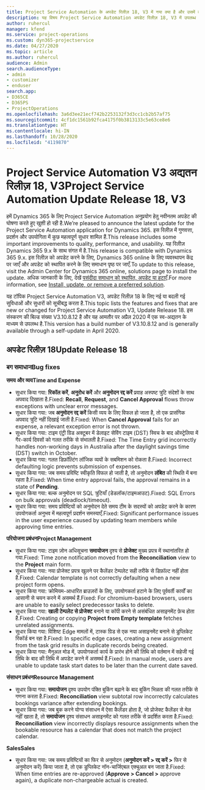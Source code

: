 ```yaml
---
title: Project Service Automation के अपडेट रिलीज़ 18, V3 में नया क्या है और उसमें क्या परिवर्तन हुआ है
description: यह विषय Project Service Automation अपडेट रिलीज़ 18, V3 में उपलब्ध सुविधाओं और सुधारों को सूचीबद्ध करता है.
author: ruhercul
manager: kfend
ms.service: project-operations
ms.custom: dyn365-projectservice
ms.date: 04/27/2020
ms.topic: article
ms.author: ruhercul
audience: Admin
search.audienceType:
- admin
- customizer
- enduser
search.app:
- D365CE
- D365PS
- ProjectOperations
ms.openlocfilehash: 3a6d3ee21ecf742b2253132f3d3cc1cb2b57af75
ms.sourcegitcommit: 4cf1dc1561b92fca4175f0b3813133c5e63ce8e6
ms.translationtype: HT
ms.contentlocale: hi-IN
ms.lasthandoff: 10/28/2020
ms.locfileid: "4119870"
---
```

# <a name="project-service-automation-update-release-18-v3"></a><span data-ttu-id="ea945-103">Project Service Automation V3 अद्यतन रिलीज़ 18, V3</span><span class="sxs-lookup"><span data-stu-id="ea945-103">Project Service Automation Update Release 18, V3</span></span>

<span data-ttu-id="ea945-104">हमें Dynamics 365 के लिए Project Service Automation अनुप्रयोग हेतु नवीनतम अपडेट की घोषणा करते हुए खुशी हो रही है.</span><span class="sxs-lookup"><span data-stu-id="ea945-104">We’re pleased to announce the latest update for the Project Service Automation application for Dynamics 365.</span></span> <span data-ttu-id="ea945-105">इस रिलीज़ में गुणवत्ता, प्रदर्शन और उपयोगिता में कुछ महत्वपूर्ण सुधार शामिल हैं.</span><span class="sxs-lookup"><span data-stu-id="ea945-105">This release includes some important improvements to quality, performance, and usability.</span></span> <span data-ttu-id="ea945-106">यह रिलीज़ Dynamics 365 9.x के साथ संगत में है.</span><span class="sxs-lookup"><span data-stu-id="ea945-106">This release is compatible with Dynamics 365 9.x.</span></span> <span data-ttu-id="ea945-107">इस रिलीज़ को अपडेट करने के लिए, Dynamics 365 online के लिए व्यवस्थापन केंद्र पर जाएँ और अपडेट को स्थापित करने के लिए समाधान पृष्ठ पर जाएँ.</span><span class="sxs-lookup"><span data-stu-id="ea945-107">To update to this release, visit the Admin Center for Dynamics 365 online, solutions page to install the update.</span></span> <span data-ttu-id="ea945-108">अधिक जानकारी के लिए, देखें [पसंदीदा समाधान को स्थापित, अपडेट या हटाएँ](https://docs.microsoft.com/power-platform/admin/install-remove-preferred-solution).</span><span class="sxs-lookup"><span data-stu-id="ea945-108">For more information, see [Install, update, or remove a preferred solution](https://docs.microsoft.com/power-platform/admin/install-remove-preferred-solution).</span></span>

<span data-ttu-id="ea945-109">यह टॉपिक Project Service Automation V3, अपडेट रिलीज़ 18 के लिए नई या बदली गई सुविधाओं और सुधारों को सूचीबद्ध करता है.</span><span class="sxs-lookup"><span data-stu-id="ea945-109">This topic lists the features and fixes that are new or changed for Project Service Automation V3, Update Release 18.</span></span> <span data-ttu-id="ea945-110">इस संस्करण की बिल्ड संख्या V3.10.8.12 है और यह आमतौर पर अप्रैल 2020 में एक स्व-अद्यतन के माध्यम से उपलब्ध है.</span><span class="sxs-lookup"><span data-stu-id="ea945-110">This version has a build number of V3.10.8.12 and is generally available through a self-update in April 2020.</span></span>

## <a name="update-release-18"></a><span data-ttu-id="ea945-111">अपडेट रिलीज़ 18</span><span class="sxs-lookup"><span data-stu-id="ea945-111">Update Release 18</span></span>

### <a name="bug-fixes"></a><span data-ttu-id="ea945-112">बग समाधान</span><span class="sxs-lookup"><span data-stu-id="ea945-112">Bug fixes</span></span>

<span data-ttu-id="ea945-113">**समय और व्यय**</span><span class="sxs-lookup"><span data-stu-id="ea945-113">**Time and Expense**</span></span>

- <span data-ttu-id="ea945-114">सुधार किया गया: **रिकॉल करें**, **अनुरोध करें** और **अनुमोदन रद्द करें** प्रवाह अस्पष्ट त्रुटि संदेशों के साथ अपवाद दिखाता है.</span><span class="sxs-lookup"><span data-stu-id="ea945-114">Fixed: **Recall**, **Request**, and **Cancel Approval** flows throw exceptions with unclear error messages.</span></span>
- <span data-ttu-id="ea945-115">सुधार किया गया: जब **अनुमोदन रद्द करें** किसी व्यय के लिए विफल हो जाता है, तो एक प्रासंगिक अपवाद त्रुटि नहीं दिखाई जाती है.</span><span class="sxs-lookup"><span data-stu-id="ea945-115">Fixed: When **Cancel Approval** fails for an expense, a relevant exception error is not thrown.</span></span>
- <span data-ttu-id="ea945-116">सुधार किया गया: टाइम एंट्री ग्रिड अक्टूबर में डेलाइट सेविंग टाइम (DST) स्विच के बाद ऑस्ट्रेलिया में गैर-कार्य दिवसों को गलत तरीके से संभालती है.</span><span class="sxs-lookup"><span data-stu-id="ea945-116">Fixed: The Time Entry grid incorrectly handles non-working days in Australia after the daylight savings time (DST) switch in October.</span></span>
- <span data-ttu-id="ea945-117">सुधार किया गया: गलत डिफ़ॉल्टिंग लॉजिक व्ययों के सबमिशन को रोकता है.</span><span class="sxs-lookup"><span data-stu-id="ea945-117">Fixed: Incorrect defaulting logic prevents submission of expenses.</span></span>
- <span data-ttu-id="ea945-118">सुधार किया गया: जब समय प्रविष्टि स्वीकृति विफल हो जाती है, तो अनुमोदन **लंबित** की स्थिति में बना रहता है.</span><span class="sxs-lookup"><span data-stu-id="ea945-118">Fixed: When time entry approval fails, the approval remains in a state of **Pending**.</span></span>
- <span data-ttu-id="ea945-119">सुधार किया गया: बल्क अनुमोदन पर SQL त्रुटियाँ (डेडलॉक/टाइमआउट).</span><span class="sxs-lookup"><span data-stu-id="ea945-119">Fixed: SQL Errors on bulk approvals (deadlock/timeout).</span></span>
- <span data-ttu-id="ea945-120">सुधार किया गया: समय प्रविष्टियों को अनुमोदन देते समय टीम के सदस्यों को अपडेट करने के कारण उपयोगकर्ता अनुभव में महत्वपूर्ण प्रदर्शन समस्याएँ.</span><span class="sxs-lookup"><span data-stu-id="ea945-120">Fixed: Significant performance issues in the user experience caused by updating team members while approving time entries.</span></span>

<span data-ttu-id="ea945-121">**परियोजना प्रबंधन**</span><span class="sxs-lookup"><span data-stu-id="ea945-121">**Project Management**</span></span>

- <span data-ttu-id="ea945-122">सुधार किया गया: टाइम ज़ोन अधिसूचना **समायोजन** दृश्य से **प्रोजेक्ट** मुख्य प्रपत्र में स्थानांतरित हो गया.</span><span class="sxs-lookup"><span data-stu-id="ea945-122">Fixed: Time zone notification moved from the **Reconciliation** view to the **Project** main form.</span></span>
- <span data-ttu-id="ea945-123">सुधार किया गया: नया प्रोजेक्ट प्रपत्र खुलने पर कैलेंडर टेम्पलेट सही तरीके से डिफ़ॉल्ट नहीं होता है.</span><span class="sxs-lookup"><span data-stu-id="ea945-123">Fixed: Calendar template is not correctly defaulting when a new project form opens.</span></span>
- <span data-ttu-id="ea945-124">सुधार किया गया: क्रोमियम-आधारित ब्राउज़रों के लिए, उपयोगकर्ता हटाने के लिए पूर्ववर्ती कार्यों का आसानी से चयन करने में असमर्थ हैं.</span><span class="sxs-lookup"><span data-stu-id="ea945-124">Fixed: For chromium-based browsers, users are unable to easily select predecessor tasks to delete.</span></span>
- <span data-ttu-id="ea945-125">सुधार किया गया: **खाली टेम्पलेट से प्रोजेक्ट** बनाने या कॉपी करने से असंबंधित असाइनमेंट फ़ेच होता है.</span><span class="sxs-lookup"><span data-stu-id="ea945-125">Fixed: Creating or copying **Project from Empty template** fetches unrelated assignments.</span></span>
- <span data-ttu-id="ea945-126">सुधार किया गया: विशिष्ट Edge मामलों में, टास्क ग्रिड से एक नया असाइनमेंट बनाने से डुप्लिकेट रिकॉर्ड बन रहा है.</span><span class="sxs-lookup"><span data-stu-id="ea945-126">Fixed: In specific edge cases, creating a new assignment from the task grid results in duplicate records being created.</span></span>
- <span data-ttu-id="ea945-127">सुधार किया गया: मैनुअल मोड में, उपयोगकर्ता कार्य के प्रारंभ होने की तिथि को वर्तमान में सहेजी गई तिथि के बाद की तिथि में अपडेट करने में असमर्थ हैं.</span><span class="sxs-lookup"><span data-stu-id="ea945-127">Fixed: In manual mode, users are unable to update task start dates to be later than the current date saved.</span></span>

<span data-ttu-id="ea945-128">**संसाधन प्रबंधन**</span><span class="sxs-lookup"><span data-stu-id="ea945-128">**Resource Management**</span></span>

- <span data-ttu-id="ea945-129">सुधार किया गया: **समायोजन** दृश्य उपयोग पंक्ति बुकिंग बढ़ाने के बाद बुकिंग भिन्नता की गलत तरीके से गणना करता है.</span><span class="sxs-lookup"><span data-stu-id="ea945-129">Fixed: **Reconciliation** view subtotal row incorrectly calculates bookings variance after extending bookings.</span></span>
- <span data-ttu-id="ea945-130">सुधार किया गया: जब बुक करने योग्य संसाधन में ऐसा कैलेंडर होता है, जो प्रोजेक्ट कैलेंडर से मेल नहीं खाता है, तो **समायोजन** दृश्य संसाधन असाइनमेंट को गलत तरीके से प्रदर्शित करता है.</span><span class="sxs-lookup"><span data-stu-id="ea945-130">Fixed: **Reconciliation** view incorrectly displays resource assignments when the bookable resource has a calendar that does not match the project calendar.</span></span>

<span data-ttu-id="ea945-131">**Sales**</span><span class="sxs-lookup"><span data-stu-id="ea945-131">**Sales**</span></span>

- <span data-ttu-id="ea945-132">सुधार किया गया: जब समय प्रविष्टियों का फिर से अनुमोदन (**अनुमोदन करें > रद्द करें >** फिर से अनुमोदन करें) किया जाता है, तो एक डुप्लिकेट नॉन-चार्जिएबल एक्चुअल बन जाता है.</span><span class="sxs-lookup"><span data-stu-id="ea945-132">Fixed: When time entries are re-approved (**Approve > Cancel >** approve again), a duplicate non-chargeable actual is created.</span></span>
